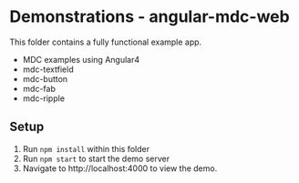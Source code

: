 ﻿# Demonstrations - angular-mdc-web 

This folder contains a fully functional example app.

* MDC examples using Angular4
 * mdc-textfield
 * mdc-button
 * mdc-fab
 * mdc-ripple

## Setup

1. Run `npm install` within this folder
2. Run `npm start` to start the demo server
3. Navigate to http://localhost:4000 to view the demo.
